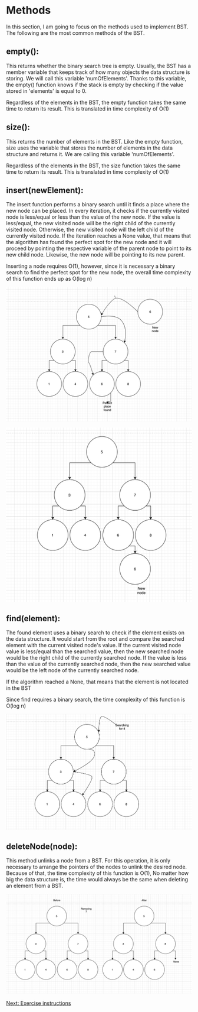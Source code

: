 # Methods 

In this section, I am going to focus on the methods used to implement BST. The following are the most common methods of the BST. 

## empty():

This returns whether the binary search tree is empty. Usually, the BST has a  member variable that keeps track of how many objects the data structure is storing. We will call this variable 'numOfElements'. Thanks to this variable, the empty() function knows if the stack is empty by checking if the value stored in  'elements' is equal to 0. 

Regardless of the elements in the BST, the empty function takes the same time to return its result. This is translated in time complexity of O(1)

## size(): 

This returns the number of elements in the BST. Like the empty function, size uses the variable that stores the number of elements in the data structure and returns it. We are calling this variable 'numOfElements'. 

Regardless of the elements in the BST, the size function takes the same time to return its result. This is translated in time complexity of O(1)

## insert(newElement):

The insert function performs a binary search until it finds a place where the new node can be placed. In every iteration, it checks if the currently visited node is less/equal or less than the value of the new node. If the value is less/equal, the new visited node will be the right child of the currently visited node. Otherwise, the new visited node will the left child of the currently visited node. If the iteration reaches a None value, that means that the algorithm has found the perfect spot for the new node and it will proceed by pointing the respective variable of the parent node to point to its new child node. Likewise, the new node will be pointing to its new parent. 

Inserting a node requires O(1), however, since it is necessary a binary search to find the perfect spot for the new node, the overall time complexity of this function ends up as O(log n)

![insert()](https://raw.githubusercontent.com/solemnefi153/Data-Structures-Tutorial/master/Resources/Picture_Files/tree_binary_search_insert1.png)

![insert()](https://raw.githubusercontent.com/solemnefi153/Data-Structures-Tutorial/master/Resources/Picture_Files/tree_binary_search_insert2.png)




## find(element):

The found element uses a binary search to check if the element exists on the data structure. It would start from the root and compare the searched element with the current visited node's value. If the current visited node value is less/equal than the searched value, then the new searched node would be the right child of the currently searched node. If the value is less than the value of the currently searched node, then the new searched value would be the left node of the currently searched node. 

If the algorithm reached a None, that means that the element is not located in the BST

Since find requires a binary search, the time complexity of this function is O(log n)

![find()](https://raw.githubusercontent.com/solemnefi153/Data-Structures-Tutorial/master/Resources/Picture_Files/tree_binary_search_find.png)



## deleteNode(node):
This method unlinks a node from a BST. For this operation, it is only necessary to arrange the pointers of the nodes to unlink the desired node. Because of that, the time complexity of this function is O(1), No matter how big the data structure is, the time would always be the same when deleting an element from a BST. 

![find()](https://raw.githubusercontent.com/solemnefi153/Data-Structures-Tutorial/master/Resources/Picture_Files/tree_binary_search_delete_node.png)





[Next: Exercise instructions](./4.3.3-Exercise_Instructions.md)


